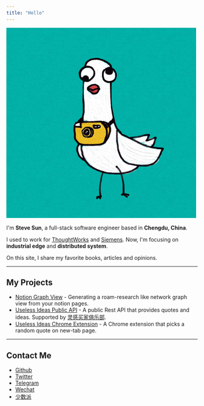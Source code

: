 ```yaml
---
title: "Hello"
---
```


![%profile%](/images/g.gif)

I'm **Steve Sun**, a full-stack software engineer based in **Chengdu, China**.

I used to work for [ThoughtWorks](https://www.thoughtworks.com/) and [Siemens](https://www.siemens.com/global/en.html). Now, I'm focusing on **industrial edge** and **distributed system**.

On this site, I share my favorite books, articles and opinions.

---

## My Projects

- [Notion Graph View](https://github.com/stevedsun/notion-graph-view) - Generating a roam-research like network graph view from your notion pages.
- [Useless Ideas Public API](https://q24.io/useless) - A public Rest API that provides quotes and ideas. Supported by [灵感买家俱乐部](https://club.q24.io/).
- [Useless Ideas Chrome Extension](https://github.com/stevedsun/useless-idea-chrome-extension) - A Chrome extension that picks a random quote on new-tab page.

---

## Contact Me

- [Github](https://github.com/stevedsun)
- [Twitter](https://twitter.com/way2steve)
- [Telegram](https://t.me/poorRideoReception)
- [Wechat](https://mp.weixin.qq.com/s/zSNl-n4B9l9wyZYGVcnVJw)
- [少数派](https://sspai.com/u/radiowave/overview)

